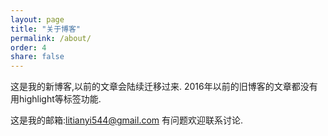 ```yaml
---
layout: page
title: "关于博客"
permalink: /about/
order: 4
share: false
---
```


这是我的新博客,以前的文章会陆续迁移过来.
2016年以前的旧博客的文章都没有用highlight等标签功能.

这是我的邮箱:litianyi544@gmail.com
有问题欢迎联系讨论.

